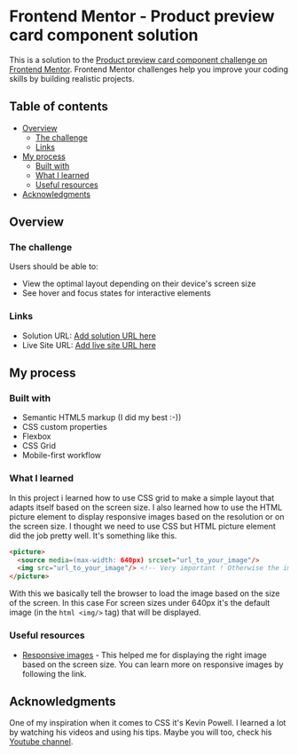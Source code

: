 # Frontend Mentor - Product preview card component solution

This is a solution to the [Product preview card component challenge on Frontend Mentor](https://www.frontendmentor.io/challenges/product-preview-card-component-GO7UmttRfa). Frontend Mentor challenges help you improve your coding skills by building realistic projects. 

## Table of contents

- [Overview](#overview)
  - [The challenge](#the-challenge)
  - [Links](#links)
- [My process](#my-process)
  - [Built with](#built-with)
  - [What I learned](#what-i-learned)
  - [Useful resources](#useful-resources)
- [Acknowledgments](#acknowledgments)


## Overview

### The challenge

Users should be able to:

- View the optimal layout depending on their device's screen size
- See hover and focus states for interactive elements

### Links

- Solution URL: [Add solution URL here](https://your-solution-url.com)
- Live Site URL: [Add live site URL here](https://your-live-site-url.com)

## My process

### Built with

- Semantic HTML5 markup (I did my best :-))
- CSS custom properties
- Flexbox
- CSS Grid
- Mobile-first workflow


### What I learned

In this project i learned how to use CSS grid to make a simple layout that adapts itself based on the screen size. I also learned how to use the HTML picture element to display responsive images based on the resolution or on the screen size. I thought we need to use CSS but HTML picture element did the job pretty well. It's something like this.

```html
<picture>
  <source media=(max-width: 640px) srcset="url_to_your_image"/>
  <img src="url_to_your_image"/> <!-- Very important ! Otherwise the image won't render -->
</picture>
```
With this we basically tell the browser to load the image based on the size of the screen. In this case For screen sizes under 640px it's the default image (in the ```html <img/>``` tag) that will be displayed.

### Useful resources

- [Responsive images](https://developer.mozilla.org/en-US/docs/Learn/HTML/Multimedia_and_embedding/Responsive_images) - This helped me for displaying the right image based on the screen size. You can learn more on responsive images by following the link.


## Acknowledgments

One of my inspiration when it comes to CSS it's Kevin Powell. I learned a lot by watching his videos and using his tips. Maybe you will too, check his [Youtube channel](https://www.youtube.com/channel/UCJZv4d5rbIKd4QHMPkcABCw).
